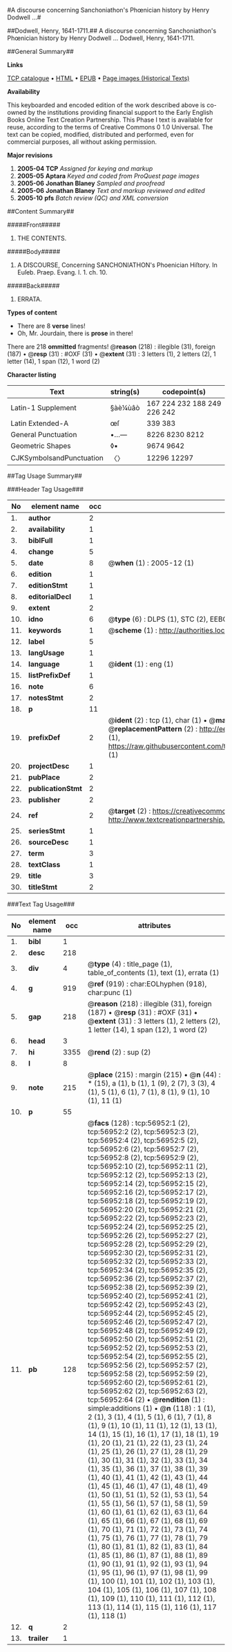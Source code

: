 #A discourse concerning Sanchoniathon's Phœnician history by Henry Dodwell ...#

##Dodwell, Henry, 1641-1711.##
A discourse concerning Sanchoniathon's Phœnician history by Henry Dodwell ...
Dodwell, Henry, 1641-1711.

##General Summary##

**Links**

[TCP catalogue](http://www.ota.ox.ac.uk/tcp/)  • 
[HTML](http://tei.it.ox.ac.uk/tcp/Texts-HTML/free/A36/A36242.html)  • 
[EPUB](http://tei.it.ox.ac.uk/tcp/Texts-EPUB/free/A36/A36242.epub) • 
[Page images (Historical Texts)](https://data.historicaltexts.jisc.ac.uk/view?pubId=eebo-12246436e&pageId=eebo-12246436e-56952-1)

**Availability**

This keyboarded and encoded edition of the
	       work described above is co-owned by the institutions
	       providing financial support to the Early English Books
	       Online Text Creation Partnership. This Phase I text is
	       available for reuse, according to the terms of Creative
	       Commons 0 1.0 Universal. The text can be copied,
	       modified, distributed and performed, even for
	       commercial purposes, all without asking permission.

**Major revisions**

1. __2005-04__ __TCP__ *Assigned for keying and markup*
1. __2005-05__ __Aptara__ *Keyed and coded from ProQuest page images*
1. __2005-06__ __Jonathan Blaney__ *Sampled and proofread*
1. __2005-06__ __Jonathan Blaney__ *Text and markup reviewed and edited*
1. __2005-10__ __pfs__ *Batch review (QC) and XML conversion*

##Content Summary##

#####Front#####

1. THE
CONTENTS.

#####Body#####

1. A
DISCOURSE,
Concerning
SANCHONIATHON's
Phoenician Hiſtory. In Euſeb. Praep. Evang. l. 1. ch. 10.

#####Back#####

1. ERRATA.

**Types of content**

  * There are 8 **verse** lines!
  * Oh, Mr. Jourdain, there is **prose** in there!

There are 218 **ommitted** fragments! 
 @__reason__ (218) : illegible (31), foreign (187)  •  @__resp__ (31) : #OXF (31)  •  @__extent__ (31) : 3 letters (1), 2 letters (2), 1 letter (14), 1 span (12), 1 word (2)

**Character listing**


|Text|string(s)|codepoint(s)|
|---|---|---|
|Latin-1 Supplement|§àè¼ùâò|167 224 232 188 249 226 242|
|Latin Extended-A|œſ|339 383|
|General Punctuation|•…—|8226 8230 8212|
|Geometric Shapes|◊▪|9674 9642|
|CJKSymbolsandPunctuation|〈〉|12296 12297|

##Tag Usage Summary##

###Header Tag Usage###

|No|element name|occ|attributes|
|---|---|---|---|
|1.|__author__|2||
|2.|__availability__|1||
|3.|__biblFull__|1||
|4.|__change__|5||
|5.|__date__|8| @__when__ (1) : 2005-12 (1)|
|6.|__edition__|1||
|7.|__editionStmt__|1||
|8.|__editorialDecl__|1||
|9.|__extent__|2||
|10.|__idno__|6| @__type__ (6) : DLPS (1), STC (2), EEBO-CITATION (1), OCLC (1), VID (1)|
|11.|__keywords__|1| @__scheme__ (1) : http://authorities.loc.gov/ (1)|
|12.|__label__|5||
|13.|__langUsage__|1||
|14.|__language__|1| @__ident__ (1) : eng (1)|
|15.|__listPrefixDef__|1||
|16.|__note__|6||
|17.|__notesStmt__|2||
|18.|__p__|11||
|19.|__prefixDef__|2| @__ident__ (2) : tcp (1), char (1)  •  @__matchPattern__ (2) : ([0-9\-]+):([0-9IVX]+) (1), (.+) (1)  •  @__replacementPattern__ (2) : http://eebo.chadwyck.com/downloadtiff?vid=$1&page=$2 (1), https://raw.githubusercontent.com/textcreationpartnership/Texts/master/tcpchars.xml#$1 (1)|
|20.|__projectDesc__|1||
|21.|__pubPlace__|2||
|22.|__publicationStmt__|2||
|23.|__publisher__|2||
|24.|__ref__|2| @__target__ (2) : https://creativecommons.org/publicdomain/zero/1.0/ (1), http://www.textcreationpartnership.org/docs/. (1)|
|25.|__seriesStmt__|1||
|26.|__sourceDesc__|1||
|27.|__term__|3||
|28.|__textClass__|1||
|29.|__title__|3||
|30.|__titleStmt__|2||


###Text Tag Usage###

|No|element name|occ|attributes|
|---|---|---|---|
|1.|__bibl__|1||
|2.|__desc__|218||
|3.|__div__|4| @__type__ (4) : title_page (1), table_of_contents (1), text (1), errata (1)|
|4.|__g__|919| @__ref__ (919) : char:EOLhyphen (918), char:punc (1)|
|5.|__gap__|218| @__reason__ (218) : illegible (31), foreign (187)  •  @__resp__ (31) : #OXF (31)  •  @__extent__ (31) : 3 letters (1), 2 letters (2), 1 letter (14), 1 span (12), 1 word (2)|
|6.|__head__|3||
|7.|__hi__|3355| @__rend__ (2) : sup (2)|
|8.|__l__|8||
|9.|__note__|215| @__place__ (215) : margin (215)  •  @__n__ (44) : * (15), a (1), b (1), 1 (9), 2 (7), 3 (3), 4 (1), 5 (1), 6 (1), 7 (1), 8 (1), 9 (1), 10 (1), 11 (1)|
|10.|__p__|55||
|11.|__pb__|128| @__facs__ (128) : tcp:56952:1 (2), tcp:56952:2 (2), tcp:56952:3 (2), tcp:56952:4 (2), tcp:56952:5 (2), tcp:56952:6 (2), tcp:56952:7 (2), tcp:56952:8 (2), tcp:56952:9 (2), tcp:56952:10 (2), tcp:56952:11 (2), tcp:56952:12 (2), tcp:56952:13 (2), tcp:56952:14 (2), tcp:56952:15 (2), tcp:56952:16 (2), tcp:56952:17 (2), tcp:56952:18 (2), tcp:56952:19 (2), tcp:56952:20 (2), tcp:56952:21 (2), tcp:56952:22 (2), tcp:56952:23 (2), tcp:56952:24 (2), tcp:56952:25 (2), tcp:56952:26 (2), tcp:56952:27 (2), tcp:56952:28 (2), tcp:56952:29 (2), tcp:56952:30 (2), tcp:56952:31 (2), tcp:56952:32 (2), tcp:56952:33 (2), tcp:56952:34 (2), tcp:56952:35 (2), tcp:56952:36 (2), tcp:56952:37 (2), tcp:56952:38 (2), tcp:56952:39 (2), tcp:56952:40 (2), tcp:56952:41 (2), tcp:56952:42 (2), tcp:56952:43 (2), tcp:56952:44 (2), tcp:56952:45 (2), tcp:56952:46 (2), tcp:56952:47 (2), tcp:56952:48 (2), tcp:56952:49 (2), tcp:56952:50 (2), tcp:56952:51 (2), tcp:56952:52 (2), tcp:56952:53 (2), tcp:56952:54 (2), tcp:56952:55 (2), tcp:56952:56 (2), tcp:56952:57 (2), tcp:56952:58 (2), tcp:56952:59 (2), tcp:56952:60 (2), tcp:56952:61 (2), tcp:56952:62 (2), tcp:56952:63 (2), tcp:56952:64 (2)  •  @__rendition__ (1) : simple:additions (1)  •  @__n__ (118) : 1 (1), 2 (1), 3 (1), 4 (1), 5 (1), 6 (1), 7 (1), 8 (1), 9 (1), 10 (1), 11 (1), 12 (1), 13 (1), 14 (1), 15 (1), 16 (1), 17 (1), 18 (1), 19 (1), 20 (1), 21 (1), 22 (1), 23 (1), 24 (1), 25 (1), 26 (1), 27 (1), 28 (1), 29 (1), 30 (1), 31 (1), 32 (1), 33 (1), 34 (1), 35 (1), 36 (1), 37 (1), 38 (1), 39 (1), 40 (1), 41 (1), 42 (1), 43 (1), 44 (1), 45 (1), 46 (1), 47 (1), 48 (1), 49 (1), 50 (1), 51 (1), 52 (1), 53 (1), 54 (1), 55 (1), 56 (1), 57 (1), 58 (1), 59 (1), 60 (1), 61 (1), 62 (1), 63 (1), 64 (1), 65 (1), 66 (1), 67 (1), 68 (1), 69 (1), 70 (1), 71 (1), 72 (1), 73 (1), 74 (1), 75 (1), 76 (1), 77 (1), 78 (1), 79 (1), 80 (1), 81 (1), 82 (1), 83 (1), 84 (1), 85 (1), 86 (1), 87 (1), 88 (1), 89 (1), 90 (1), 91 (1), 92 (1), 93 (1), 94 (1), 95 (1), 96 (1), 97 (1), 98 (1), 99 (1), 100 (1), 101 (1), 102 (1), 103 (1), 104 (1), 105 (1), 106 (1), 107 (1), 108 (1), 109 (1), 110 (1), 111 (1), 112 (1), 113 (1), 114 (1), 115 (1), 116 (1), 117 (1), 118 (1)|
|12.|__q__|2||
|13.|__trailer__|1||
